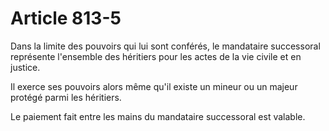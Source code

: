 # Article 813-5

Dans la limite des pouvoirs qui lui sont conférés, le mandataire successoral représente l'ensemble des héritiers pour les actes de la vie civile et en justice.

Il exerce ses pouvoirs alors même qu'il existe un mineur ou un majeur protégé parmi les héritiers.

Le paiement fait entre les mains du mandataire successoral est valable.
